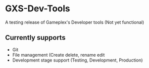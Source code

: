 # GXS-Dev-Tools
A testing release of Gameplex's Developer tools (Not yet functional)

## Currently supports
* Git
* File management (Create delete, rename edit
* Development stage support (Testing, Development, Production)
